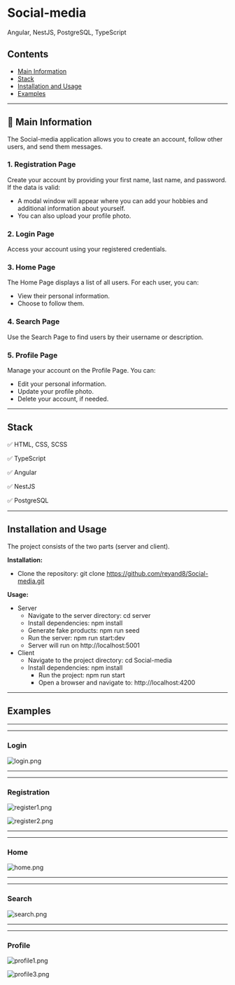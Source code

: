 # Social-media
Angular, NestJS, PostgreSQL, TypeScript


## Contents
* [Main Information](#📜-Main-Information)
* [Stack](#Stack)
* [Installation and Usage](#Installation-and-Usage)
* [Examples](#Examples)

____

## 📜 Main Information

The Social-media application allows you to create an account, 
follow other users, and send them messages.


### 1. Registration Page
Create your account by providing your first name, last name, and password.  
If the data is valid:
- A modal window will appear where you can add 
your hobbies and additional information about yourself.
- You can also upload your profile photo.

### 2. Login Page
Access your account using your registered credentials.

### 3. Home Page
The Home Page displays a list of all users. For each user, you can:
- View their personal information.
- Choose to follow them.

### 4. Search Page
Use the Search Page to find users by their username or description.

### 5. Profile Page
Manage your account on the Profile Page. You can:
- Edit your personal information.
- Update your profile photo.
- Delete your account, if needed.

____

## Stack

✅ HTML, CSS, SCSS

✅ TypeScript

✅ Angular

✅ NestJS

✅ PostgreSQL


____

## Installation and Usage

The project consists of the two parts (server and client).

**Installation:**

* Clone the repository: git clone https://github.com/reyand8/Social-media.git

**Usage:**

* Server
    - Navigate to the server directory: cd server
    - Install dependencies: npm install
    - Generate fake products: npm run seed
    - Run the server: npm run start:dev
    - Server will run on http://localhost:5001
* Client
    - Navigate to the project directory: cd Social-media
    - Install dependencies: npm install
        - Run the project: npm run start
        - Open a browser and navigate to: http://localhost:4200


____

## Examples

____
____

### Login

![login.png](readmeScr/login.png)

____
____

### Registration

![register1.png](readmeScr/register1.png)

![register2.png](readmeScr/register2.png)
____
____

### Home

![home.png](readmeScr/home.png)

____
____

### Search

![search.png](readmeScr/search.png)

____
____

### Profile

![profile1.png](readmeScr/profile1.png)

![profile3.png](readmeScr/profile3.png)
